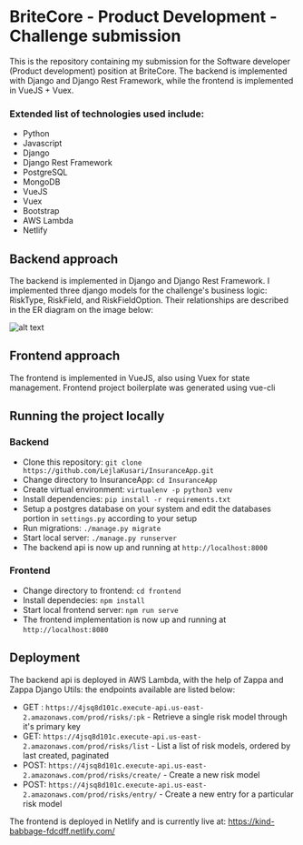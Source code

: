 # BriteCore - Product Development - Challenge submission


This is the repository containing my submission for the Software developer (Product development) position at BriteCore.
The backend is implemented with Django and Django Rest Framework, while the frontend is implemented in VueJS + Vuex.

### Extended list of technologies used include:
- Python
- Javascript
- Django
- Django Rest Framework
- PostgreSQL
- MongoDB
- VueJS
- Vuex
- Bootstrap
- AWS Lambda
- Netlify

## Backend approach
The backend is implemented in Django and Django Rest Framework. I implemented three django models for the challenge's business logic: RiskType, RiskField, and RiskFieldOption. Their relationships are described in the ER diagram on the image below:

![alt text](https://i.imgur.com/5KKjpTU.png "ER Diagram of the 3 mentioned models")

## Frontend approach
The frontend is implemented in VueJS, also using Vuex for state management. Frontend project boilerplate was generated using vue-cli

## Running the project locally
### Backend
- Clone this repository: `git clone https://github.com/LejlaKusari/InsuranceApp.git`
- Change directory to InsuranceApp: `cd InsuranceApp`
- Create virtual environment: `virtualenv -p python3 venv`
- Install dependencies: `pip install -r requirements.txt`
- Setup a postgres database on your system and edit the databases portion in `settings.py` according to your setup
- Run migrations: `./manage.py migrate`
- Start local server: `./manage.py runserver`
- The backend api is now up and running at `http://localhost:8000`
### Frontend
- Change directory to frontend: `cd frontend`
- Install dependecies: `npm install`
- Start local frontend server: `npm run serve`
- The frontend implementation is now up and running at `http://localhost:8080`

## Deployment
The backend api is deployed in AWS Lambda, with the help of Zappa and Zappa Django Utils: the endpoints available are listed below:
- GET : `https://4jsq8d101c.execute-api.us-east-2.amazonaws.com/prod/risks/:pk` - Retrieve a single risk model through it's primary key
- GET: `https://4jsq8d101c.execute-api.us-east-2.amazonaws.com/prod/risks/list` - List a list of risk models, ordered by last created, paginated
- POST: `https://4jsq8d101c.execute-api.us-east-2.amazonaws.com/prod/risks/create/` - Create a new risk model
- POST: `https://4jsq8d101c.execute-api.us-east-2.amazonaws.com/prod/risks/entry/` - Create a new entry for a particular risk model

The frontend is deployed in Netlify and is currently live at: https://kind-babbage-fdcdff.netlify.com/
